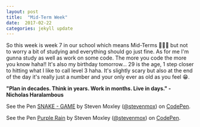 ```yaml
---
layout: post
title:  "Mid-Term Week"
date:  2017-02-22
categories: jekyll update
---
```

So this week is week 7 in our school which means Mid-Terms 🙈🙈🙈 but not to worry a bit of studying and everything should go just fine. As for me I'm gunna study as well as work on some code. The more you code the more you know haha!! It's also my birthday tomorrow... 29 is the age, 1 step closer to hitting what I like to call level 3 haha. It's slightly scary but also at the end of the day it's really just a number and your only ever as old as you feel 😁.

<b>"Plan in decades. Think in years. Work in months. Live in days."  - Nicholas Haralambous</b>

<p data-height="488" data-theme-id="dark" data-slug-hash="OWKNEJ" data-default-tab="result" data-user="stevenmox" data-embed-version="2" data-pen-title="SNAKE - GAME" class="codepen">See the Pen <a href="http://codepen.io/stevenmox/pen/OWKNEJ/">SNAKE - GAME</a> by Steven Moxley (<a href="http://codepen.io/stevenmox">@stevenmox</a>) on <a href="http://codepen.io">CodePen</a>.</p>
<script async src="https://production-assets.codepen.io/assets/embed/ei.js"></script>

<p data-height="442" data-theme-id="dark" data-slug-hash="QdeNoG" data-default-tab="result" data-user="stevenmox" data-embed-version="2" data-pen-title="Purple Rain" class="codepen">See the Pen <a href="http://codepen.io/stevenmox/pen/QdeNoG/">Purple Rain</a> by Steven Moxley (<a href="http://codepen.io/stevenmox">@stevenmox</a>) on <a href="http://codepen.io">CodePen</a>.</p>
<script async src="https://production-assets.codepen.io/assets/embed/ei.js"></script>
